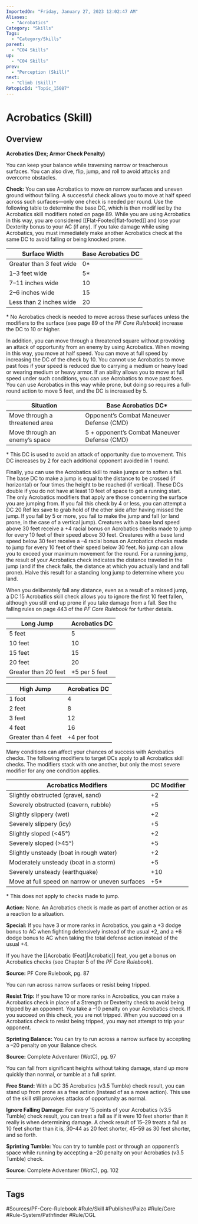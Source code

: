 ```yaml
---
ImportedOn: "Friday, January 27, 2023 12:02:47 AM"
Aliases:
  - "Acrobatics"
Category: "Skills"
Tags:
  - "Category/Skills"
parent:
  - "C04 Skills"
up:
  - "C04 Skills"
prev:
  - "Perception (Skill)"
next:
  - "Climb (Skill)"
RWtopicId: "Topic_15087"
---
```

# Acrobatics (Skill)
## Overview
**Acrobatics (Dex; Armor Check Penalty)**

You can keep your balance while traversing narrow or treacherous surfaces. You can also dive, flip, jump, and roll to avoid attacks and overcome obstacles.

**Check:** You can use Acrobatics to move on narrow surfaces and uneven ground without falling. A successful check allows you to move at half speed across such surfaces—only one check is needed per round. Use the following table to determine the base DC, which is then modif ied by the Acrobatics skill modifiers noted on page 89. While you are using Acrobatics in this way, you are considered [[Flat-Footed|flat-footed]] and lose your Dexterity bonus to your AC (if any). If you take damage while using Acrobatics, you must immediately make another Acrobatics check at the same DC to avoid falling or being knocked prone.


| **Surface Width** | **Base Acrobatics DC** |
|---|---|
| Greater than 3 feet wide | 0\* |
| 1–3 feet wide | 5\* |
| 7–11 inches wide | 10 |
| 2–6 inches wide | 15 |
| Less than 2 inches wide | 20 |

\* No Acrobatics check is needed to move across these surfaces unless the modifiers to the surface (see page 89 of the *PF Core Rulebook*) increase the DC to 10 or higher.

In addition, you can move through a threatened square without provoking an attack of opportunity from an enemy by using Acrobatics. When moving in this way, you move at half speed. You can move at full speed by increasing the DC of the check by 10. You cannot use Acrobatics to move past foes if your speed is reduced due to carrying a medium or heavy load or wearing medium or heavy armor. If an ability allows you to move at full speed under such conditions, you can use Acrobatics to move past foes. You can use Acrobatics in this way while prone, but doing so requires a full-round action to move 5 feet, and the DC is increased by 5.


| **Situation** | **Base Acrobatics DC\*** |
|---|---|
| Move through a threatened area | Opponent’s Combat Maneuver Defense (CMD) |
| Move through an enemy’s space | 5 + opponent’s Combat Maneuver Defense (CMD) |

\* This DC is used to avoid an attack of opportunity due to movement. This DC increases by 2 for each additional opponent avoided in 1 round.

Finally, you can use the Acrobatics skill to make jumps or to soften a fall. The base DC to make a jump is equal to the distance to be crossed (if horizontal) or four times the height to be reached (if vertical). These DCs double if you do not have at least 10 feet of space to get a running start. The only Acrobatics modifiers that apply are those concerning the surface you are jumping from. If you fail this check by 4 or less, you can attempt a DC 20 Ref lex save to grab hold of the other side after having missed the jump. If you fail by 5 or more, you fail to make the jump and fall (or land prone, in the case of a vertical jump). Creatures with a base land speed above 30 feet receive a +4 racial bonus on Acrobatics checks made to jump for every 10 feet of their speed above 30 feet. Creatures with a base land speed below 30 feet receive a –4 racial bonus on Acrobatics checks made to jump for every 10 feet of their speed below 30 feet. No jump can allow you to exceed your maximum movement for the round. For a running jump, the result of your Acrobatics check indicates the distance traveled in the jump (and if the check fails, the distance at which you actually land and fall prone). Halve this result for a standing long jump to determine where you land.

When you deliberately fall any distance, even as a result of a missed jump, a DC 15 Acrobatics skill check allows you to ignore the first 10 feet fallen, although you still end up prone if you take damage from a fall. See the falling rules on page 443 of the *PF Core Rulebook* for further details.


| **Long Jump** | **Acrobatics DC** |
|---|---|
| 5 feet | 5 |
| 10 feet | 10 |
| 15 feet | 15 |
| 20 feet | 20 |
| Greater than 20 feet | +5 per 5 feet |


| **High Jump** | **Acrobatics DC** |
|---|---|
| 1 foot | 4 |
| 2 feet | 8 |
| 3 feet | 12 |
| 4 feet | 16 |
| Greater than 4 feet | +4 per foot |

Many conditions can affect your chances of success with Acrobatics checks. The following modifiers to target DCs apply to all Acrobatics skill checks. The modifiers stack with one another, but only the most severe modifier for any one condition applies.


| **Acrobatics Modifiers** | **DC Modifier** |
|---|---|
| Slightly obstructed (gravel, sand) | +2 |
| Severely obstructed (cavern, rubble) | +5 |
| Slightly slippery (wet) | +2 |
| Severely slippery (icy) | +5 |
| Slightly sloped (<45°) | +2 |
| Severely sloped (>45°) | +5 |
| Slightly unsteady (boat in rough water) | +2 |
| Moderately unsteady (boat in a storm) | +5 |
| Severely unsteady (earthquake) | +10 |
| Move at full speed on narrow or uneven surfaces | +5\* |

  \* This does not apply to checks made to jump.

**Action:** None. An Acrobatics check is made as part of another action or as a reaction to a situation.

**Special:** If you have 3 or more ranks in Acrobatics, you gain a +3 dodge bonus to AC when fighting defensively instead of the usual +2, and a +6 dodge bonus to AC when taking the total defense action instead of the usual +4.

If you have the [[Acrobatic (Feat)|Acrobatic]] feat, you get a bonus on Acrobatics checks (see Chapter 5 of the *PF Core Rulebook*).

**Source:** PF Core Rulebook, pg. 87

You can run across narrow surfaces or resist being tripped.

**Resist Trip:** If you have 10 or more ranks in Acrobatics, you can make a Acrobatics check in place of a Strength or Dexterity check to avoid being tripped by an opponent. You take a –10 penalty on your Acrobatics check. If you succeed on this check, you are not tripped. When you succeed on a Acrobatics check to resist being tripped, you may not attempt to trip your opponent.

**Sprinting Balance:** You can try to run across a narrow surface by accepting a –20 penalty on your Balance check.

**Source:** Complete Adventurer (WotC), pg. 97

You can fall from significant heights without taking damage, stand up more quickly than normal, or tumble at a full sprint.

**Free Stand:** With a DC 35 Acrobatics (v3.5 Tumble) check result, you can stand up from prone as a free action (instead of as a move action). This use of the skill still provokes attacks of opportunity as normal.

**Ignore Falling Damage:** For every 15 points of your Acrobatics (v3.5 Tumble) check result, you can treat a fall as if it were 10 feet shorter than it really is when determining damage. A check result of 15–29 treats a fall as 10 feet shorter than it is, 30–44 as 20 feet shorter, 45–59 as 30 feet shorter, and so forth.

**Sprinting Tumble:** You can try to tumble past or through an opponent’s space while running by accepting a –20 penalty on your Acrobatics (v3.5 Tumble) check.

**Source:** Complete Adventurer (WotC), pg. 102


---
## Tags
#Sources/PF-Core-Rulebook #Rule/Skill #Publisher/Paizo #Rule/Core #Rule-System/Pathfinder #Rule/OGL

